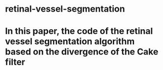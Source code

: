 # retinal-vessel-segmentation
In this paper, the code of the retinal vessel segmentation algorithm based on the divergence of the Cake filter
==========================================
